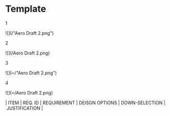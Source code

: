 
# Template

1


![](/"Aero Draft 2.png")

2


![](/Aero Draft 2.png)

3


![](~/"Aero Draft 2.png")

4

![](~/Aero Draft 2.png)



| ITEM | REQ. ID | REQUIREMENT | DEISGN OPTIONS | DOWN-SELECTION | JUSTIFICATION |
